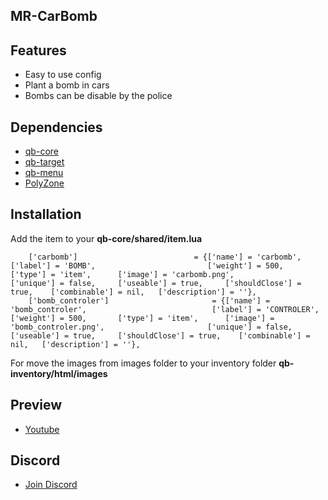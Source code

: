 ## MR-CarBomb

## Features
- Easy to use config
- Plant a bomb in cars
- Bombs can be disable by the police

## Dependencies
- [qb-core](https://github.com/qbcore-framework/qb-core)
- [qb-target](https://github.com/BerkieBb/qb-target)
- [qb-menu](https://github.com/qbcore-framework/qb-menu)
- [PolyZone](https://github.com/mkafrin/PolyZone)

## Installation
Add the item to your **qb-core/shared/item.lua**

```
	['carbomb'] 				 		 = {['name'] = 'carbomb', 			  	  			['label'] = 'BOMB', 						['weight'] = 500, 		['type'] = 'item', 		['image'] = 'carbomb.png', 						['unique'] = false, 	['useable'] = true, 	['shouldClose'] = true,	   ['combinable'] = nil,   ['description'] = ''},
	['bomb_controler'] 				 		 = {['name'] = 'bomb_controler', 			  	  			['label'] = 'CONTROLER', 						['weight'] = 500, 		['type'] = 'item', 		['image'] = 'bomb_controler.png', 						['unique'] = false, 	['useable'] = true, 	['shouldClose'] = true,	   ['combinable'] = nil,   ['description'] = ''},
```

For move the images from images folder to your inventory folder **qb-inventory/html/images**

## Preview 
- [Youtube](https://youtu.be/Up3c2moRw10)

## Discord
- [Join Discord](https://discord.gg/XpdWyyT4Nm)